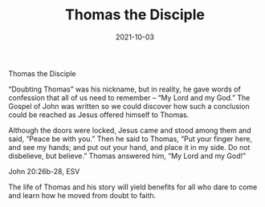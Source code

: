 ﻿---
title: Thomas the Disciple
date: 2021-10-03
people:
  - Dr. David Hinson
---

Thomas the Disciple

“Doubting Thomas” was his nickname, but in reality, he gave words of confession that all of us need to remember – “My Lord and my God.” The Gospel of John was written so we could discover how such a conclusion could be reached as Jesus offered himself to Thomas.

 Although the doors were locked, Jesus came and stood among them and said, “Peace be with you.” Then he said to Thomas, “Put your finger here, and see my hands; and put out your hand, and place it in my side. Do not disbelieve, but believe.” Thomas answered him, “My Lord and my God!”

John 20:26b-28, ESV

The life of Thomas and his story will yield benefits for all who dare to come and learn how he moved from doubt to faith.